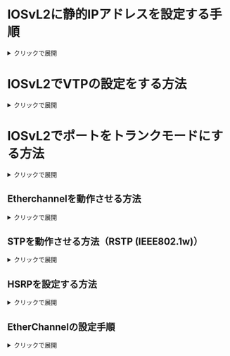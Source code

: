 # IOSvL2に静的IPアドレスを設定する手順

<details>
   <summary>クリックで展開</summary>
   
   1. 特権モードに移行
      <pre>enable</pre>
      `en` と入力しても特権モードに移行することができます。
   1. グローバルコンフィグレーションモードに移行
      <pre>configure terminal</pre>
      `conf t`と入力してもグローバルコンフィグレーションモードに移行することができます。
   1. Vlanの設定
      例：vlan 100を使う場合
      <pre>vlan 100</pre>
      L2機器は基本的にvlanに対してIPアドレスを設定します。
   1. Vlanインターフェースを指定
      例：vlan 100を指定する場合
      <pre>interface vlan 100</pre>
   1. IPアドレスとサブネットマスクを設定  
      例：192.168.1.1/24 を設定する場合
      <pre>ip address 192.168.1.1 255.255.255.0</pre>
   1. VLANに属するポートを設定
      例：GigabitEthernet0/1 を VLAN100 に属させる
      <pre>
       interface gigabitethernet0/1  
       switchport mode access  
       switchport access vlan 100  
       no shutdown  
       exit
      </pre>
   1. 設定の確認
      <pre>show ip interface brief</pre>
</details>

# IOSvL2でVTPの設定をする方法

<details>
   <summary>クリックで展開</summary>
   
   1. 特権モードに移行
      <pre>enable</pre>
      `en` と入力しても特権モードに移行することができます。
   1. グローバルコンフィグレーションモードに移行
      <pre>configure terminal</pre>
      `conf t`と入力してもグローバルコンフィグレーションモードに移行することができます。
   1. VTPドメイン名を設定（※任意）
      <pre>vtp domain TESTDOMAIN</pre>
      ドメイン名は同一でなくてもよいですが、設定しておくのが一般的です。
   1. トランスペアレントモードに設定（この場合はトランスペアレントモードに設定しますが、環境に合わせて変えてください。）
      <pre>vtp mode transparent</pre>
      以下のようなメッセージが表示されれば成功
      <pre>Setting device to VTP TRANSPARENT mode.</pre>
   1. 設定の確認
      <pre>show vtp status</pre>
</details>

# IOSvL2でポートをトランクモードにする方法

<details>
   <summary>クリックで展開</summary>

   1. 特権モードに移行
      <pre>enable</pre>
      `en` と入力しても特権モードに移行することができます。
   1. グローバルコンフィグレーションモードに移行
      <pre>configure terminal</pre>
      `conf t`と入力してもグローバルコンフィグレーションモードに移行することができます。
   1. 設定したいインターフェースへ移行
      <pre>interface g0/0</pre>
   1. トランクリンクで使用するカプセル化プロトコルを指定する
      <pre>switchport trunk encapsulation dot1q</pre>
   1. 指定したポートをトランクモードとして動作させる
      <pre>switchport mode trunk</pre>
   1. 特権モードに移行
      <pre>end</pre>
   1. 設定が正しく適用されたかを確認する
      <pre>show interfaces g0/0 switchport</pre>
      
</details>

## Etherchannelを動作させる方法
<details>
   <summary>クリックで展開</summary>

   1. 特権モードに移行
      <pre>enable</pre>
      `en` と入力しても特権モードに移行することができます。
   1. グローバルコンフィグレーションモードに移行
      <pre>configure terminal</pre>
      `conf t`と入力してもグローバルコンフィグレーションモードに移行することができます。
   1. 設定したいインターフェースへ移行
      <pre>interface g0/0</pre>
   1. トランクリンクで使用するカプセル化プロトコルを指定する
      <pre>switchport trunk encapsulation dot1q</pre>
   1. 指定したポートをトランクモードとして動作させる
      <pre>switchport mode trunk</pre>
   1. インターフェースを Port-channel 1 に静的に所属させる
      <pre>channel-group 1 mode on</pre>
   1. インターフェースを有効化
      <pre>no shutdown</pre>
   1. 特権モードに移行
      <pre>end</pre>
   1. 設定が正しく適用されたかを確認する
      <pre>
      show etherchannel summary
      show interfaces Port-channel1 switchport
      show interfaces GigabitEthernet0/2 etherchannel
      show interfaces GigabitEthernet0/3 etherchannel
      </pre>
</details>

## STPを動作させる方法（RSTP (IEEE802.1w)）
<details>
   <summary>クリックで展開</summary>

   1. 特権モードに移行
      <pre>enable</pre>
      `en` と入力しても特権モードに移行することができます。
   1. グローバルコンフィグレーションモードに移行
      <pre>configure terminal</pre>
      `conf t`と入力してもグローバルコンフィグレーションモードに移行することができます。
   1. スイッチングモードを Rapid PVST+ (Rapid Per-VLAN Spanning Tree Plus) に設定
      <pre>spanning-tree mode rapid-pvst</pre>

   ### ルートブリッジの設定
   1. 特権モードに移行
      <pre>enable</pre>
      `en` と入力しても特権モードに移行することができます。
   1. グローバルコンフィグレーションモードに移行
      <pre>configure terminal</pre>
      `conf t`と入力してもグローバルコンフィグレーションモードに移行することができます。
   1. STP プライオリティを 4096 に設定
      <pre>spanning-tree vlan 10 priority 4096</pre>
      これは可能な最低値の一つであり、このVLANのルートブリッジになることを強く推奨します。

   ### セカンダリルートブリッジの設定
   1. 特権モードに移行
      <pre>enable</pre>
      `en` と入力しても特権モードに移行することができます。
   1. グローバルコンフィグレーションモードに移行
      <pre>configure terminal</pre>
      `conf t`と入力してもグローバルコンフィグレーションモードに移行することができます。
   1. STP プライオリティを 8192 に設定
      <pre>spanning-tree vlan 11 priority 8192</pre>
      これは cs2 のデフォルトプライオリティ 32768 より低く、かつ cs2 が VLAN 11 のルートブリッジとなるように設定する値（通常は 4096）より高く設定することで、セカンダリルートブリッジとしての役割を果たします。
</details>

## HSRPを設定する方法
<details>
   <summary>クリックで展開</summary>

   1. 特権モードに移行
      <pre>enable</pre>
      `en` と入力しても特権モードに移行することができます。
   1. グローバルコンフィグレーションモードに移行
      <pre>configure terminal</pre>
      `conf t`と入力してもグローバルコンフィグレーションモードに移行することができます。
   1. Vlanインターフェースを指定
      例：vlan 10を指定する場合
      <pre>interface vlan 10</pre>
   1. IPアドレスとサブネットマスクを設定 （まだ設定していない場合）
      例：192.168.1.1/24 を設定する場合
      <pre>ip address 192.168.1.1 255.255.255.0</pre>

   ### アクティブにする設定
   1. HSRPグループ10の仮想IPアドレスの設定
      <pre>standby 10 ip 172.17.10.254</pre>
      HSRPグループ番号を 10 とし、仮想IPアドレスを 172.17.10.254 に設定します。
   1. VLAN10でアクティブにする
      <pre>standby 10 priority 110</pre>
      アクティブにするため、デフォルトのプライオリティ 100 よりも高い 110 を設定します。
   1. 切り戻しの設定
      <pre>standby 10 preempt</pre>
      `アクティブ` がダウンして `スタンバイ` がアクティブになった後、 `元アクティブ` が復旧してより高いプライオリティでオンラインになった際に、`元アクティブ` にアクティブの役割を切り戻させるために必要です。

   ### スタンバイにする設定
   1. HSRPグループ10の仮想IPアドレスの設定
      <pre>standby 10 ip 172.17.10.254</pre>
      HSRPグループ番号を 10 とし、仮想IPアドレスを 172.17.10.254 に設定します。
   1. VLAN10でアクティブにする
      <pre>standby 10 priority 90</pre>
      スタンバイにするため、デフォルトのプライオリティ 100 よりも低い 90 を設定します。
   1. 切り戻しの設定
      <pre>standby 10 preempt</pre>
      `アクティブ` がダウンして `スタンバイ` がアクティブになった後、 `元アクティブ` が復旧してより高いプライオリティでオンラインになった際に、`元アクティブ` にアクティブの役割を切り戻させるために必要です。

   ### 設定の確認
   <pre>show standby brief</pre>
</details>

## EtherChannelの設定手順
<details>
   <summary>クリックで展開</summary>

   1. 特権モードに移行
      <pre>enable</pre>
      `en` と入力しても特権モードに移行することができます。
   1. グローバルコンフィグレーションモードに移行
      <pre>configure terminal</pre>
      `conf t`と入力してもグローバルコンフィグレーションモードに移行することができます。
   1. インターフェースを指定
      例：g0/2 を指定する場合
      <pre>interface g0/2</pre>
   1. トランクリンクで使用するカプセル化プロトコルを dot1q (IEEE 802.1Q) に明示的に設定
      <pre>switchport trunk encapsulation dot1q</pre>
      このコマンドは、`switchport mode trunk` コマンドを実行する前に必要です。
   1. 物理インターフェースをトランクモードとして動作させる
      <pre>switchport mode trunk</pre>
      これにより、複数のVLANのトラフィックがこのリンクを通過できるようになります。
   1. インターフェースを Port-channel 1 という論理グループに静的に所属させる
      <pre>channel-group 1 mode on</pre>
      mode on はネゴシエーションプロトコル（LACPやPAgP）を使用しないことを意味します。
   1. インターフェースを有効化
      <pre>no shutdown</pre>

   ### 論理インターフェース (Port-channel) の設定
   1. 論理インターフェースである Port-channel 1 のコンフィギュレーションモードに入る
      <pre>interface Port-channel1</pre>
   1. トランクリンクで使用するカプセル化プロトコルを dot1q (IEEE 802.1Q) に明示的に設定
      <pre>switchport trunk encapsulation dot1q</pre>
      このコマンドは、`switchport mode trunk` コマンドを実行する前に必要です。
   1. 物理インターフェースをトランクモードとして動作させる
      <pre>switchport mode trunk</pre>
      これにより、複数のVLANのトラフィックがこのリンクを通過できるようになります。
   1. インターフェースを有効化
      <pre>no shutdown</pre>

   ### 設定の確認
   1. EtherChannel の状態の概要を確認
      <pre>show etherchannel summary</pre>
      `Port-channel1` が「SU (Layer2, Up)」の状態になっていることを確認
   1. `Port-channel1` が `Operational Mode: trunk` になっていることを確認します。
      <pre>show interfaces Port-channel1 switchport</pre>
      また、「Trunking VLANs Enabled: ALL」または許可したいVLANがリストに含まれているか確認してください。
</details>
